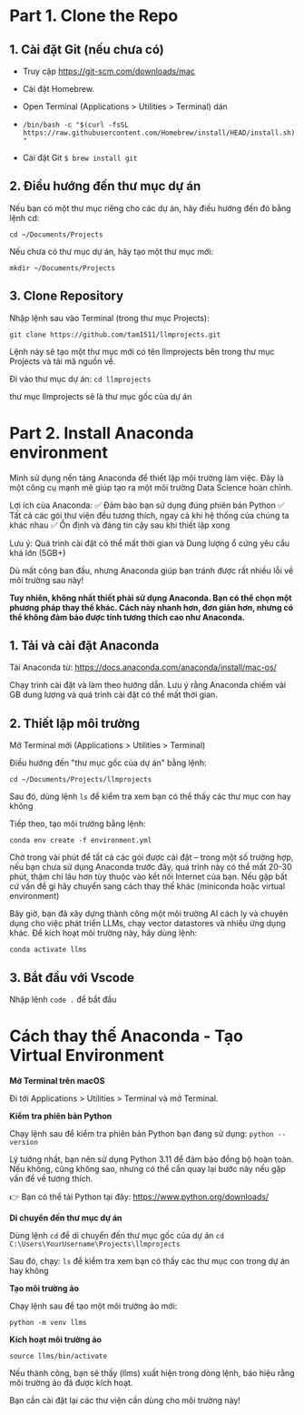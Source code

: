 # Part 1. Clone the Repo

## 1. Cài đặt Git (nếu chưa có)

- Truy cập https://git-scm.com/downloads/mac 
- Cài đặt Homebrew.
- Open Terminal (Applications > Utilities > Terminal) dán

-   `/bin/bash -c "$(curl -fsSL https://raw.githubusercontent.com/Homebrew/install/HEAD/install.sh)"` 
- Cài đặt Git `$ brew install git` 

## 2. Điều hướng đến thư mục dự án

Nếu bạn có một thư mục riêng cho các dự án, hãy điều hướng đến đó bằng lệnh cd: 

`cd ~/Documents/Projects`

Nếu chưa có thư mục dự án, hãy tạo một thư mục mới:

`mkdir ~/Documents/Projects`

## 3. Clone Repository

Nhập lệnh sau vào Terminal (trong thư mục Projects):

`git clone https://github.com/tam1511/llmprojects.git`

Lệnh này sẽ tạo một thư mục mới có tên llmprojects bên trong thư mục Projects và tải mã nguồn về.

Đi vào thư mục dự án: `cd llmprojects`

thư mục llmprojects sẽ là thư mục gốc của dự án

# Part 2. Install Anaconda environment

Mình sử dụng nền tảng Anaconda để thiết lập môi trường làm việc. Đây là một công cụ mạnh mẽ giúp tạo ra một môi trường Data Science hoàn chỉnh.

Lợi ích của Anaconda: ✅ Đảm bảo bạn sử dụng đúng phiên bản Python ✅ Tất cả các gói thư viện đều tương thích, ngay cả khi hệ thống của chúng ta khác nhau ✅ Ổn định và đáng tin cậy sau khi thiết lập xong

Lưu ý: Quá trình cài đặt có thể mất thời gian và Dung lượng ổ cứng yêu cầu khá lớn (5GB+)

Dù mất công ban đầu, nhưng Anaconda giúp bạn tránh được rất nhiều lỗi về môi trường sau này!

**Tuy nhiên, không nhất thiết phải sử dụng Anaconda. Bạn có thể chọn một phương pháp thay thế khác. Cách này nhanh hơn, đơn giản hơn, nhưng có thể không đảm bảo được tính tương thích cao như Anaconda.**

## 1. Tải và cài đặt Anaconda

Tải Anaconda từ: https://docs.anaconda.com/anaconda/install/mac-os/

Chạy trình cài đặt và làm theo hướng dẫn. Lưu ý rằng Anaconda chiếm vài GB dung lượng và quá trình cài đặt có thể mất thời gian.

## 2. Thiết lập môi trường

Mở Terminal mới (Applications > Utilities > Terminal)

Điều hướng đến "thư mục gốc của dự án" bằng lệnh:

`cd ~/Documents/Projects/llmprojects`

Sau đó, dùng lệnh `ls` để kiểm tra xem bạn có thể thấy các thư mục con hay không

Tiếp theo, tạo môi trường bằng lệnh:

`conda env create -f environment.yml`

Chờ trong vài phút để tất cả các gói được cài đặt – trong một số trường hợp, nếu bạn chưa sử dụng Anaconda trước đây, quá trình này có thể mất 20-30 phút, thậm chí lâu hơn tùy thuộc vào kết nối Internet của bạn. Nếu gặp bất cứ vấn đề gì hãy chuyển sang cách thay thế khác (miniconda hoặc virtual environment) 

Bây giờ, bạn đã xây dựng thành công một môi trường AI cách ly và chuyên dụng cho việc phát triển LLMs, chạy vector datastores và nhiều ứng dụng khác. Để kích hoạt môi trường này, hãy dùng lệnh:

`conda activate llms`

## 3. Bắt đầu với Vscode 

Nhập lênh `code .` để bắt đầu

# Cách thay thế Anaconda - Tạo Virtual Environment

**Mở Terminal trên macOS**

Đi tới Applications > Utilities > Terminal và mở Terminal. 

**Kiểm tra phiên bản Python**

Chạy lệnh sau để kiểm tra phiên bản Python bạn đang sử dụng: `python --version`

Lý tưởng nhất, bạn nên sử dụng Python 3.11 để đảm bảo đồng bộ hoàn toàn. Nếu không, cũng không sao, nhưng có thể cần quay lại bước này nếu gặp vấn đề về tương thích.

👉 Bạn có thể tải Python tại đây:
https://www.python.org/downloads/

**Di chuyển đến thư mục dự án**

Dùng lệnh `cd` để di chuyển đến thư mục gốc của dự án `cd C:\Users\YourUsername\Projects\llmprojects`

Sau đó, chạy: `ls` để kiểm tra xem bạn có thấy các thư mục con trong dự án hay không

**Tạo môi trường ảo**

Chạy lệnh sau để tạo một môi trường ảo mới: 

`python -m venv llms`

**Kích hoạt môi trường ảo**

`source llms/bin/activate`

Nếu thành công, bạn sẽ thấy (llms) xuất hiện trong dòng lệnh, báo hiệu rằng môi trường ảo đã được kích hoạt. 

Bạn cần cài đặt lại các thư viện cần dùng cho môi trường này!






